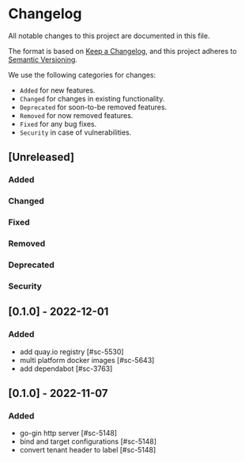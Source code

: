 # Changelog

All notable changes to this project are documented in this file.

The format is based on [Keep a Changelog](https://keepachangelog.com/en/1.0.0/),
and this project adheres to [Semantic Versioning](https://semver.org/spec/v2.0.0.html).

We use the following categories for changes:

- `Added` for new features.
- `Changed` for changes in existing functionality.
- `Deprecated` for soon-to-be removed features.
- `Removed` for now removed features.
- `Fixed` for any bug fixes.
- `Security` in case of vulnerabilities.

## [Unreleased]

### Added

### Changed

### Fixed

### Removed

### Deprecated

### Security

## [0.1.0] - 2022-12-01

### Added

- add quay.io registry [#sc-5530]
- multi platform docker images [#sc-5643]
- add dependabot [#sc-3763]

## [0.1.0] - 2022-11-07

### Added

- go-gin http server [#sc-5148]
- bind and target configurations [#sc-5148]
- convert tenant header to label [#sc-5148]
